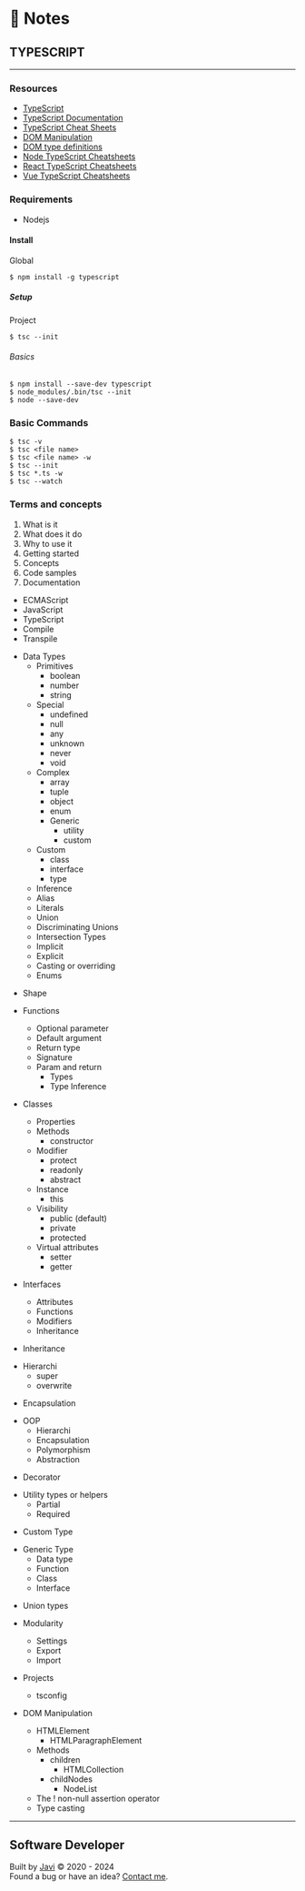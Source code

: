 # :memo: Notes
## TYPESCRIPT
---
### Resources
- [TypeScript](https://www.typescriptlang.org/)
- [TypeScript Documentation](https://www.typescriptlang.org/docs/)
- [TypeScript Cheat Sheets](https://www.typescriptlang.org/cheatsheets)
- [DOM Manipulation](https://www.typescriptlang.org/docs/handbook/dom-manipulation.html)
- [DOM type definitions](https://github.com/microsoft/TypeScript/blob/main/src/lib/dom.generated.d.ts)
- [Node TypeScript Cheatsheets](https://github.com/typescript-cheatsheets/node)
- [React TypeScript Cheatsheets](https://react-typescript-cheatsheet.netlify.app/)
- [Vue TypeScript Cheatsheets](https://github.com/typescript-cheatsheets/vue)
### Requirements
- Nodejs
#### Install
Global
```
$ npm install -g typescript
```
##### Setup
Project
```
$ tsc --init
```
###### Basics
```
$ npm install --save-dev typescript
$ node_modules/.bin/tsc --init
$ node --save-dev
```
### Basic Commands
```
$ tsc -v
$ tsc <file name>
$ tsc <file name> -w
$ tsc --init
$ tsc *.ts -w
$ tsc --watch
```
### Terms and concepts
1. What is it
2. What does it do
3. Why to use it
4. Getting started
5. Concepts
6. Code samples
7. Documentation
- ECMAScript
- JavaScript
- TypeScript
- Compile
- Transpile

* Data Types
  * Primitives
    - boolean
    - number
    - string
  * Special
    - undefined
    - null
    - any
    - unknown
    - never
    - void
  * Complex
    - array
    - tuple
    - object
    - enum
    * Generic
      - utility
      - custom
  * Custom
    - class
    - interface
    - type
  - Inference
  - Alias
  - Literals
  - Union
  - Discriminating Unions
  - Intersection Types
  - Implicit
  - Explicit
  - Casting or overriding
  - Enums

- Shape

* Functions
  - Optional parameter
  - Default argument
  - Return type
  - Signature
  * Param and return
    - Types
    - Type Inference

* Classes
  - Properties
  * Methods
    - constructor
  * Modifier
    - protect
    - readonly
    - abstract
  * Instance
    - this
  * Visibility
    - public (default)
    - private
    - protected
  * Virtual attributes
    - setter
    - getter

* Interfaces
  - Attributes
  - Functions
  - Modifiers
  - Inheritance

- Inheritance

* Hierarchi
  - super
  - overwrite

- Encapsulation

* OOP
  - Hierarchi
  - Encapsulation
  - Polymorphism
  - Abstraction

- Decorator

* Utility types or helpers
  - Partial
  - Required

- Custom Type

* Generic Type
  - Data type
  - Function
  - Class
  - Interface

- Union types

* Modularity
  - Settings
  - Export
  - Import

* Projects
  - tsconfig

* DOM Manipulation
  * HTMLElement
    - HTMLParagraphElement
  * Methods
    * children
      - HTMLCollection
    * childNodes
      - NodeList
  - The ! non-null assertion operator
  - Type casting
---
## Software Developer
Built by [Javi](https://javierandres.dev) :copyright: 2020 - 2024  
Found a bug or have an idea? [Contact me](https://javierandres.dev).
